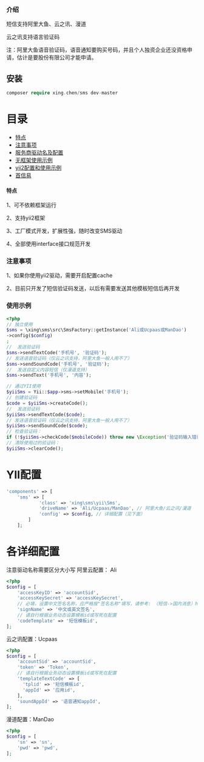 ### 介绍
短信支持阿里大鱼、云之讯、漫道

云之讯支持语言验证码

注：阿里大鱼语音验证码，语音通知要购买号码，并且个人独资企业还没资格申请，估计是要股份有限公司才能申请。

## 安装
```php
composer require xing.chen/sms dev-master
```

# 目录
* [特点](#特点)
* [注意事项](#注意事项)
* [服务商驱动名及配置](#服务商驱动名及配置)
* [无框架使用示例](#无框架使用示例)
* [yii2配置和使用示例](#yii2配置和使用示例)
* [首信易](#首信易)

#### 特点
1、可不依赖框架运行

2、支持yii2框架

3、工厂模式开发，扩展性强，随时改变SMS驱动

4、全部使用interface接口规范开发

### 注意事项
1、如果你使用yii2驱动，需要开启配置cache

2、目前只开发了短信验证码发送，以后有需要发送其他模板短信后再开发

### 使用示例


```php
<?php
// 独立使用
$sms = \xing\sms\src\SmsFactory::getInstance('Ali或Ucpaas或ManDao')
->config($config)
;
//  发送验证码
$sms->sendTextCode('手机号', '验证码');
// 发送语音验证码（仅云之讯支持，阿里大鱼一般人用不了）
$sms->sendSoundCode('手机号', '验证码');
//  发送自定义内容短信（仅漫道支持）
$sms->sendText('手机号', '内容');

// 通过YII使用
$yiiSms = Yii::$app->sms->setMobile('手机号');
// 创建验证码
$code = $yiiSms->createCode();
//  发送验证码
$yiiSms->sendTextCode($code);
// 发送语音验证码（仅云之讯支持，阿里大鱼一般人用不了）
$yiiSms->sendSoundCode($code);
// 检查验证码：
if (!$yiiSms->checkCode($mobileCode)) throw new \Exception('验证码输入错误');
// 清除使用过的验证码：
$yiiSms->clearCode();
```
# YII配置
```php
'components' => [
    'sms' => [
            'class' => 'xing\sms\yii\Sms',
            'driveName' => 'Ali/Ucpaas/ManDao', // 阿里大鱼/云之讯/漫道
            'config' => $config, // 详细配置（见下面）
        ]
    ];

```
# 各详细配置
注意驱动名称需要区分大小写
阿里云配置： Ali
```php
<?php
$config = [
    'accessKeyID' => 'accountSid',
    'accessKeySecret' => 'accessKeySecret',
    // 必填，设置中文签名名称，应严格按"签名名称"填写，请参考: （短信->国内消息）https://dysms.console.aliyun.com/dysms.htm?spm=5176.2020520101.aliyun_sidebar.10.3b9c4df5bLOmra#/domestic/text/sign
    'signName' => '中文或英文签名',
    // 请自行根据业务动态设置模板id或写死在配置
    'codeTemplate' => '短信模板id',
];
```
云之讯配置：Ucpaas
```php
<?php
$config = [
    'accountSid' => 'accountSid',
    'token' => 'Token',
    // 请自行根据业务动态设置模板id或写死在配置
    'templateTextCode' => [
      'tplid' => '短信模板id',
      'appId' => '应用id',
    ],
    'soundAppId' => '语音通知appId',
];
```

漫道配置：ManDao
```php
<?php
$config = [
    'sn' => 'sn',
    'pwd' => 'pwd',
];
```
